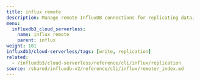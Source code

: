 ```yaml
---
title: influx remote
description: Manage remote InfluxDB connections for replicating data.
menu:
  influxdb3_cloud_serverless:
    name: influx remote
    parent: influx
weight: 101
influxdb3/cloud-serverless/tags: [write, replication]
related:
  - /influxdb3/cloud-serverless/reference/cli/influx/replication
source: /shared/influxdb-v2/reference/cli/influx/remote/_index.md
---
```


<!-- The content of this file is at 
// SOURCE content/shared/influxdb-v2/reference/cli/influx/remote/_index.md-->
